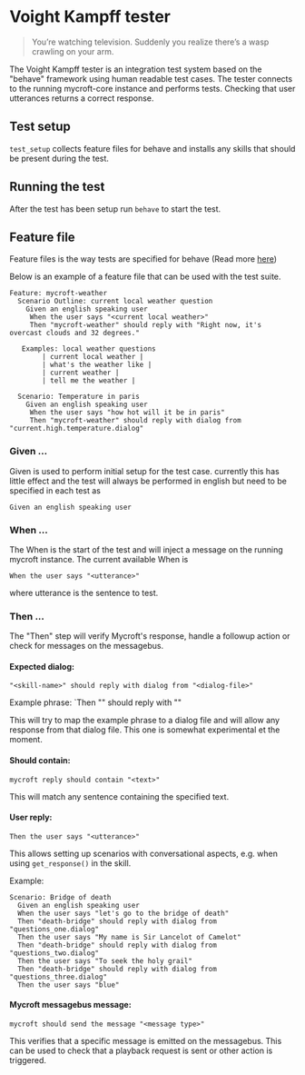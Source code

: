# Voight Kampff tester

> You’re watching television. Suddenly you realize there’s a wasp crawling on your arm.

The Voight Kampff tester is an integration test system based on the "behave" framework using human readable test cases. The tester connects to the running mycroft-core instance and performs tests. Checking that user utterances returns a correct response.

## Test setup
`test_setup` collects feature files for behave and installs any skills that should be present during the test.

## Running the test
After the test has been setup run `behave` to start the test.

## Feature file
Feature files is the way tests are specified for behave (Read more [here](https://behave.readthedocs.io/en/latest/tutorial.html))

Below is an example of a feature file that can be used with the test suite.
```feature
Feature: mycroft-weather
  Scenario Outline: current local weather question
    Given an english speaking user
     When the user says "<current local weather>"
     Then "mycroft-weather" should reply with "Right now, it's overcast clouds and 32 degrees."

   Examples: local weather questions
        | current local weather |
        | what's the weather like |
        | current weather |
        | tell me the weather |

  Scenario: Temperature in paris
    Given an english speaking user
     When the user says "how hot will it be in paris"
     Then "mycroft-weather" should reply with dialog from "current.high.temperature.dialog"
```

### Given ...

Given is used to perform initial setup for the test case. currently this has little effect and the test will always be performed in english but need to be specified in each test as 

```Given an english speaking user```

### When ...
The When is the start of the test and will inject a message on the running mycroft instance. The current available When is

`When the user says "<utterance>"`

where utterance is the sentence to test.

### Then ...
The "Then" step will verify Mycroft's response, handle a followup action or check for messages on the messagebus.

#### Expected dialog:
`"<skill-name>" should reply with dialog from "<dialog-file>"`

Example phrase:
`Then "<skill-name>" should reply with "<example>"

This will try to map the example phrase to a dialog file and will allow any response from that dialog file. This one is somewhat experimental et the moment.

#### Should contain:
`mycroft reply should contain "<text>"`

This will match any sentence containing the specified text.

#### User reply:
`Then the user says "<utterance>"`

This allows setting up scenarios with conversational aspects, e.g. when using `get_response()` in the skill.

Example:
```feature
Scenario: Bridge of death
  Given an english speaking user
  When the user says "let's go to the bridge of death"
  Then "death-bridge" should reply with dialog from "questions_one.dialog"
  Then the user says "My name is Sir Lancelot of Camelot"
  Then "death-bridge" should reply with dialog from "questions_two.dialog"
  Then the user says "To seek the holy grail"
  Then "death-bridge" should reply with dialog from "questions_three.dialog"
  Then the user says "blue"
```

#### Mycroft messagebus message:
`mycroft should send the message "<message type>"`

This verifies that a specific message is emitted on the messagebus. This can be used to check that a playback request is sent or other action is triggered.
